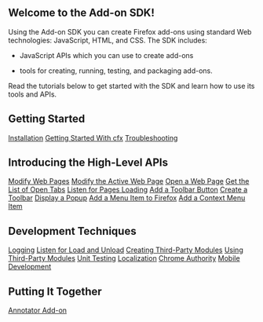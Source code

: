 <!-- This Source Code Form is subject to the terms of the Mozilla Public
   - License, v. 2.0. If a copy of the MPL was not distributed with this
   - file, You can obtain one at http://mozilla.org/MPL/2.0/. -->

<h2 class="top">Welcome to the Add-on SDK!</h2>

Using the Add-on SDK you can create Firefox add-ons using standard Web
technologies: JavaScript, HTML, and CSS. The SDK includes:

* JavaScript APIs which you can use to create add-ons

* tools for creating, running, testing, and packaging add-ons.

Read the tutorials below to get started with the SDK and learn how to use its
tools and APIs.

## Getting Started ##

<div class="buttonarray">

<a href="dev-guide/addon-development/installation.html">Installation</a>
<a href="dev-guide/addon-development/tutorials/getting-started-with-cfx.html">Getting Started With cfx</a>
<a href="dev-guide/addon-development/troubleshooting.html">Troubleshooting</a>

</div>

## Introducing the High-Level APIs ##

<div class="buttonarray">

 <a href="dev-guide/addon-development/tutorials/modifying-web-pages-url.html">Modify Web Pages</a>
 <a href="dev-guide/addon-development/tutorials/modifying-web-pages-tab.html">Modify the Active Web Page</a>
 <a href="dev-guide/addon-development/tutorials/open-a-web-page.html">Open a Web Page</a>
 <a href="dev-guide/addon-development/tutorials/list-open-tabs.html">Get the List of Open Tabs</a>
 <a href="dev-guide/addon-development/tutorials/listen-for-page-load.html">Listen for Pages Loading</a>
 <a href="dev-guide/addon-development/tutorials/adding-toolbar-button.html">Add a Toolbar Button</a>
 <a href="dev-guide/addon-development/tutorials/adding-toolbar-content.html">Create a Toolbar</a>
 <a href="dev-guide/addon-development/tutorials/display-a-popup.html">Display a Popup</a>
 <a href="dev-guide/addon-development/tutorials/adding-menus.html">Add a Menu Item to Firefox</a>
 <a href="dev-guide/addon-development/tutorials/add-a-context-menu-item.html">Add a Context Menu Item</a>
 
</div>

## Development Techniques ##

<div class="buttonarray">

 <a href="dev-guide/addon-development/tutorials/logging.html">Logging</a>
 <a href="dev-guide/addon-development/tutorials/load-and-unload.html">Listen for Load and Unload</a>
 <a href="dev-guide/addon-development/tutorials/reusable-modules.html">Creating Third-Party Modules</a>
 <a href="dev-guide/addon-development/tutorials/adding-menus.html">Using Third-Party Modules</a>
 <a href="dev-guide/addon-development/tutorials/unit-testing.html">Unit Testing</a>
 <a href="dev-guide/addon-development/l10n.html">Localization</a>
 <a href="dev-guide/module-development/chrome.html">Chrome Authority</a>
 <a href="dev-guide/addon-development/mobile.html">Mobile Development</a>

</div>

## Putting It Together ##

<div class="buttonarray">
<a href="dev-guide/addon-development/annotator/annotator.html">Annotator Add-on</a>

</div>
